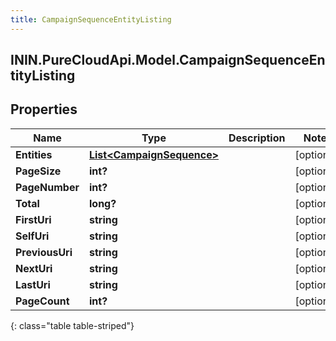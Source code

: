 ```yaml
---
title: CampaignSequenceEntityListing
---
```

## ININ.PureCloudApi.Model.CampaignSequenceEntityListing

## Properties

|Name | Type | Description | Notes|
|------------ | ------------- | ------------- | -------------|
| **Entities** | [**List&lt;CampaignSequence&gt;**](CampaignSequence.html) |  | [optional] |
| **PageSize** | **int?** |  | [optional] |
| **PageNumber** | **int?** |  | [optional] |
| **Total** | **long?** |  | [optional] |
| **FirstUri** | **string** |  | [optional] |
| **SelfUri** | **string** |  | [optional] |
| **PreviousUri** | **string** |  | [optional] |
| **NextUri** | **string** |  | [optional] |
| **LastUri** | **string** |  | [optional] |
| **PageCount** | **int?** |  | [optional] |
{: class="table table-striped"}


